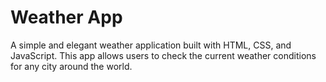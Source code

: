 # Weather App
 A simple and elegant weather application built with HTML, CSS, and JavaScript. This app allows users to check the current weather conditions for any city around the world.
